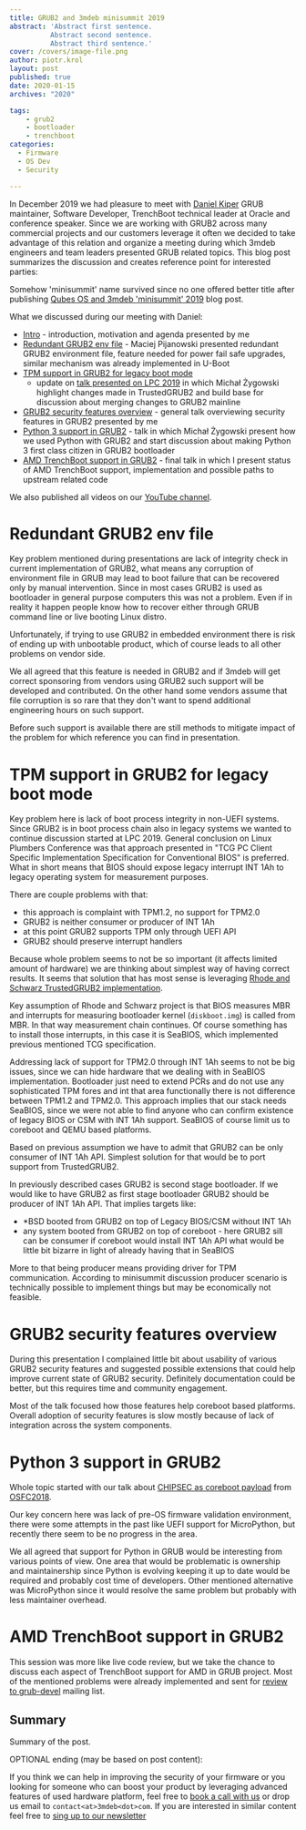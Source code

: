 ```yaml
---
title: GRUB2 and 3mdeb minisummit 2019
abstract: 'Abstract first sentence.
          Abstract second sentence.
          Abstract third sentence.'
cover: /covers/image-file.png
author: piotr.krol
layout: post
published: true
date: 2020-01-15
archives: "2020"

tags:
	- grub2
	- bootloader
	- trenchboot
categories:
  - Firmware
  - OS Dev
  - Security

---
```


In December 2019 we had pleasure to meet with [Daniel Kiper](https://www.linkedin.com/in/dkiper/)
GRUB maintainer, Software Developer, TrenchBoot technical leader at Oracle and
conference speaker. Since we are working with GRUB2 across many commercial projects
and our customers leverage it often we decided to take advantage of this
relation and organize a meeting during which 3mdeb engineers and team leaders
presented GRUB related topics. This blog post summarizes the discussion and creates
reference point for interested parties:

Somehow 'minisummit' name survived since no one offered better title after
publishing [Qubes OS and 3mdeb 'minisummit' 2019](https://blog.3mdeb.com/2019/2019-08-07-qubes-os-and-3mdeb-minisummit/)
blog post.

What we discussed during our meeting with Daniel:

* [Intro](https://cloud.3mdeb.com/index.php/s/Dk526gCtpjXRSDK) - introduction,
  motivation and agenda presented by me
* [Redundant GRUB2 env file](https://cloud.3mdeb.com/index.php/s/bBcbXNkHwLBPZLn) - Maciej
  Pijanowski presented redundant GRUB2 environment file,
  feature needed for power fail safe upgrades, similar mechanism was already
  implemented in U-Boot
* [TPM support in GRUB2 for legacy boot mode](https://cloud.3mdeb.com/index.php/s/gxg595WG35xSjjb)
  - update on [talk presented on LPC 2019](https://linuxplumbersconf.org/event/4/contributions/517/)
  in which Michał Żygowski highlight changes made in TrustedGRUB2 and build
  base for discussion about merging changes to GRUB2 mainline
* [GRUB2 security features overview](https://cloud.3mdeb.com/index.php/s/trSb3RnjfJWxkM3) - general talk
  overviewing security features in GRUB2 presented by me
* [Python 3 support in GRUB2](https://cloud.3mdeb.com/index.php/s/7KKJ5cQfGxPkYyi) - talk in which Michał Żygowski present how we
  used Python with GRUB2 and start discussion about making Python 3 first class
  citizen in GRUB2 bootloader
* [AMD TrenchBoot support in GRUB2](https://cloud.3mdeb.com/index.php/s/SjLdXJomaS6obYH) - final talk in
  which I present status of AMD TrenchBoot support, implementation and possible paths to
  upstream related code

We also published all videos on our [YouTube channel]().

# Redundant GRUB2 env file

Key problem mentioned during presentations are lack of integrity check in
current implementation of GRUB2, what means any corruption of environment file
in GRUB may lead to boot failure that can be recovered only by manual
intervention. Since in most cases GRUB2 is used as bootloader in general
purpose computers this was not a problem. Even if in reality it happen people
know how to recover either through GRUB command line or live booting Linux
distro.

Unfortunately, if trying to use GRUB2 in embedded environment there is risk of
ending up with unbootable product, which of course leads to all other problems
on vendor side.

We all agreed that this feature is needed in GRUB2 and if 3mdeb will get
correct sponsoring from vendors using GRUB2 such support will be developed and
contributed. On the other hand some vendors assume that file corruption is so
rare that they don't want to spend additional engineering hours on such
support.

Before such support is available there are still methods to mitigate impact of
the problem for which reference you can find in presentation.

# TPM support in GRUB2 for legacy boot mode

Key problem here is lack of boot process integrity in non-UEFI systems. Since
GRUB2 is in boot process chain also in legacy systems we wanted to continue
discussion started at LPC 2019. General conclusion on Linux Plumbers Conference
was that approach presented in "TCG PC Client Specific Implementation
Specification for Conventional BIOS" is preferred. What in short means that
BIOS should expose legacy interrupt INT 1Ah to legacy operating system for
measurement purposes.

There are couple problems with that:
* this approach is complaint with TPM1.2, no support for TPM2.0
* GRUB2 is neither consumer or producer of INT 1Ah
* at this point GRUB2 supports TPM only through UEFI API
* GRUB2 should preserve interrupt handlers

Because whole problem seems to not be so important (it affects limited amount
of hardware) we are thinking about simplest way of having correct results. It
seems that solution that has most sense is leveraging [Rhode and Schwarz TrustedGRUB2 implementation](https://github.com/Rohde-Schwarz/TrustedGRUB2).

Key assumption of Rhode and Schwarz project is that BIOS measures MBR and
interrupts for measuring bootloader kernel (`diskboot.img`) is called from MBR.
In that way measurement chain continues. Of course something has to install
those interrupts, in this case it is SeaBIOS, which implemented previous
mentioned TCG specification.

Addressing lack of support for TPM2.0 through INT 1Ah seems to not be big
issues, since we can hide hardware that we dealing with in SeaBIOS
implementation. Bootloader just need to extend PCRs and do not use any
sophisticated TPM fores and int that area functionally there is not difference
between TPM1.2 and TPM2.0. This approach implies that our stack needs SeaBIOS,
since we were not able to find anyone who can confirm existence of legacy BIOS
or CSM with INT 1Ah support. SeaBIOS of course limit us to coreboot and QEMU
based platforms.

Based on previous assumption we have to admit that GRUB2 can be only consumer
of INT 1Ah API. Simplest solution for that would be to port support from
TrustedGRUB2.

In previously described cases GRUB2 is second stage bootloader. If we would
like to have GRUB2 as first stage bootloader GRUB2 should be producer of INT
1Ah API. That implies targets like:
* \*BSD booted from GRUB2 on top of Legacy BIOS/CSM without INT 1Ah
* any system booted from GRUB2 on top of coreboot - here GRUB2 sill can be
  consumer if coreboot would install INT 1Ah API what would be little bit
  bizarre in light of already having that in SeaBIOS

More to that being producer means providing driver for TPM communication.
According to minisummit discussion producer scenario is technically possible to
implement things but may be economically not feasible.

# GRUB2 security features overview

During this presentation I complained little bit about usability of various
GRUB2 security features and suggested possible extensions that could help
improve current state of GRUB2 security. Definitely documentation could be
better, but this requires time and community engagement.

Most of the talk focused how those features help coreboot based platforms.
Overall adoption of security features is slow mostly because of lack of
integration across the system components.

# Python 3 support in GRUB2

Whole topic started with our talk about [CHIPSEC as coreboot payload](https://www.youtube.com/watch?v=P49uLPCXgjo)
from [OSFC2018](https://2018.osfc.io/).

Our key concern here was lack of pre-OS firmware validation environment, there
were some attempts in the past like UEFI support for MicroPython, but recently
there seem to be no progress in the area.

We all agreed that support for Python in GRUB would be interesting from various
points of view. One area that would be problematic is ownership and
maintainership since Python is evolving keeping it up to date would be required
and probably cost time of developers. Other mentioned alternative was
MicroPython since it would resolve the same problem but probably with less
maintainer overhead.

# AMD TrenchBoot support in GRUB2

This session was more like live code review, but we take the chance to discuss
each aspect of TrenchBoot support for AMD in GRUB project. Most of the
mentioned problems were already implemented and sent for [review to grub-devel](https://www.mail-archive.com/grub-devel@gnu.org/msg29472.html)
mailing list.

## Summary

Summary of the post.

OPTIONAL ending (may be based on post content):

If you think we can help in improving the security of your firmware or you
looking for someone who can boost your product by leveraging advanced features
of used hardware platform, feel free to [book a call with us](https://calendly.com/3mdeb/consulting-remote-meeting)
or drop us email to `contact<at>3mdeb<dot>com`. If you are interested in similar
content feel free to [sing up to our newsletter](http://eepurl.com/gfoekD)
